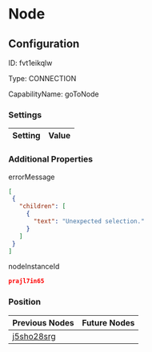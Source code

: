 # Node
## Configuration
ID:  fvt1eikqlw

Type: CONNECTION 

CapabilityName: goToNode

### Settings
| Setting | Value  |
| :------------------------ | ---------------------------------------- |
 




### Additional Properties
errorMessage
 ```json 
[
  {
    "children": [
      {
        "text": "Unexpected selection."
      }
    ]
  }
]
```


nodeInstanceId
 ```json 
prajl7in65
```




### Position
| Previous Nodes | Future Nodes |
| :------------- | ------------ |
| [j5sho28srg](./j5sho28srg.md) |  |